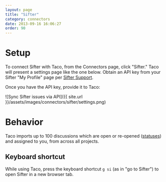 ```yaml
---
layout: page
title: "Sifter"
category: connectors
date: 2013-09-16 16:06:27
order: 90
---
```


# Setup

To connect Sifter with Taco, from the Connectors page, click "Sifter."
Taco will present a settings page like the one below. Obtain an API key
from your Sifter "My Profile" page per [Sifter Support](https://sifterapp.com/developer/start).

Once you have the API key, provide it to Taco:

![Sync Sifter issues via API]({{ site.url }}/assets/images/connectors/sifter/settings.png)


# Behavior

Taco imports up to 100 discussions which are open or re-opened
([statuses](https://sifterapp.com/developer/resources/statuses)) and
assigned to you, from across all projects.

## Keyboard shortcut

While using Taco, press the keyboard shortcut `g si` (as in "go to
Sifter") to open Sifter in a new browser tab.
